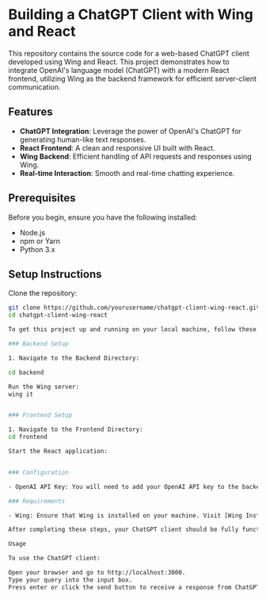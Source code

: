 # Building a ChatGPT Client with Wing and React

This repository contains the source code for a web-based ChatGPT client developed using Wing and React. This project demonstrates how to integrate OpenAI's language model (ChatGPT) with a modern React frontend, utilizing Wing as the backend framework for efficient server-client communication.

## Features

- **ChatGPT Integration**: Leverage the power of OpenAI's ChatGPT for generating human-like text responses.
- **React Frontend**: A clean and responsive UI built with React.
- **Wing Backend**: Efficient handling of API requests and responses using Wing.
- **Real-time Interaction**: Smooth and real-time chatting experience.

## Prerequisites

Before you begin, ensure you have the following installed:
- Node.js
- npm or Yarn
- Python 3.x

## Setup Instructions

Clone the repository:

```bash
git clone https://github.com/yourusername/chatgpt-client-wing-react.git
cd chatgpt-client-wing-react

To get this project up and running on your local machine, follow these steps:

### Backend Setup

1. Navigate to the Backend Directory:

cd backend

Run the Wing server:
wing it


### Frontend Setup

1. Navigate to the Frontend Directory:
cd frontend

Start the React application:


### Configuration

- OpenAI API Key: You will need to add your OpenAI API key to the backend configuration. Place it inside the `secrets.json` file in your backend directory and inside the `.env` file in your frontend directory.

### Requirements

- Wing: Ensure that Wing is installed on your machine. Visit [Wing Installation Guide](https://example.com/wing-installation) for detailed installation instructions.

After completing these steps, your ChatGPT client should be fully functional and ready to use.

Usage

To use the ChatGPT client:

Open your browser and go to http://localhost:3000.
Type your query into the input box.
Press enter or click the send button to receive a response from ChatGPT.
